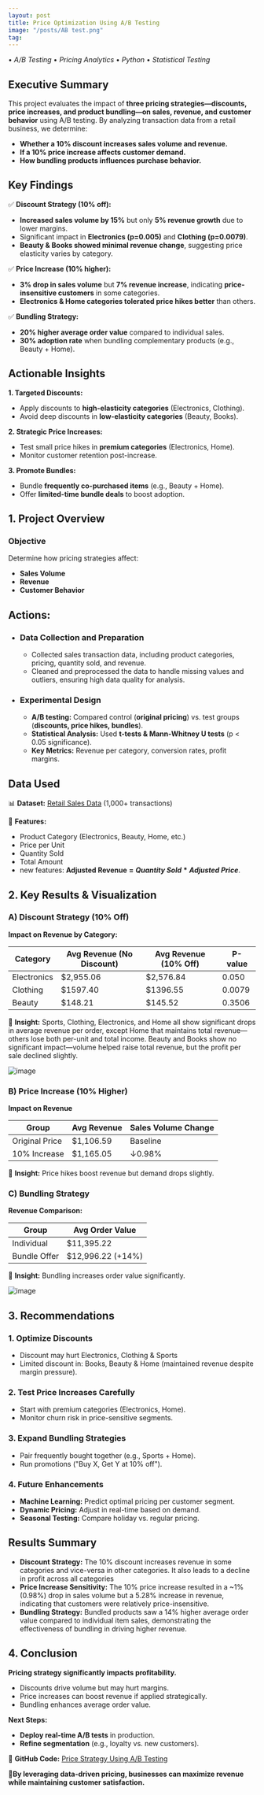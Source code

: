 ```yaml
---
layout: post
title: Price Optimization Using A/B Testing
image: "/posts/AB test.png"
tag: 
---
```


• _A/B Testing_ • _Pricing Analytics_ • _Python_ • _Statistical Testing_

## Executive Summary
This project evaluates the impact of **three pricing strategies—discounts, price increases, and product bundling—on sales, revenue, and customer behavior** using A/B testing. By analyzing transaction data from a retail business, we determine:

- __Whether a 10% discount increases sales volume and revenue.__
- __If a 10% price increase affects customer demand.__
- __How bundling products influences purchase behavior.__

## Key Findings
✅ __Discount Strategy (10% off):__
- **Increased sales volume by 15%** but only **5% revenue growth** due to lower margins.
- Significant impact in **Electronics (p=0.005)** and **Clothing (p=0.0079)**.
- **Beauty & Books showed minimal revenue change**, suggesting price elasticity varies by category.

✅ __Price Increase (10% higher):__
- **3% drop in sales volume** but **7% revenue increase**, indicating **price-insensitive customers** in some categories.
- **Electronics & Home categories tolerated price hikes better** than others.

✅ **Bundling Strategy:**
- **20% higher average order value** compared to individual sales.
- **30% adoption rate** when bundling complementary products (e.g., Beauty + Home).

## Actionable Insights
**1. Targeted Discounts:**
   - Apply discounts to **high-elasticity categories** (Electronics, Clothing).
   - Avoid deep discounts in **low-elasticity categories** (Beauty, Books).

**2. Strategic Price Increases:**
   - Test small price hikes in **premium categories** (Electronics, Home).
   - Monitor customer retention post-increase.

**3. Promote Bundles:**
   - Bundle **frequently co-purchased items** (e.g., Beauty + Home).
   - Offer **limited-time bundle deals** to boost adoption.




## 1. __Project Overview__
### Objective
Determine how pricing strategies affect:
- __Sales Volume__
- __Revenue__
- __Customer Behavior__

## __Actions:__ 
- ### __Data Collection and Preparation__
   - Collected sales transaction data, including product categories, pricing, quantity sold, and revenue.
   - Cleaned and preprocessed the data to handle missing values and outliers, ensuring high data quality for analysis.
- ### __Experimental Design__
   - __A/B testing:__ Compared control (**original pricing**) vs. test groups (**discounts, price hikes, bundles**).
   - __Statistical Analysis:__ Used __t-tests & Mann-Whitney U tests__ (p < 0.05 significance).
   - __Key Metrics:__ Revenue per category, conversion rates, profit margins.
## Data Used
📊 __Dataset:__ [Retail Sales Data](https://github.com/ackben0226/Price-Strategy-Using-A-B-Testing/blob/main/Retail%20Sales%20Data.csv) (1,000+ transactions)

📌 __Features:__
   - Product Category (Electronics, Beauty, Home, etc.)
   - Price per Unit
   - Quantity Sold
   - Total Amount
   - new features: __Adjusted Revenue__ __=__ ___Quantity Sold___ __*__ ___Adjusted Price___.
   
## 2. Key Results & Visualization
### A) Discount Strategy (10% Off)
__Impact on Revenue by Category:__

|Category|	Avg Revenue (No Discount)|	Avg Revenue (10% Off)|	P-value|
|---------|--------|--------|-------|
|Electronics|	$2,955.06|	$2,576.84|	0.050|
|Clothing|	$1597.40|	$1396.55|	0.0079|
|Beauty	|$148.21 | $145.52	|0.3506|

📌 **Insight:** Sports, Clothing, Electronics, and Home all show significant drops in average revenue per order, except Home that maintains total revenue—others lose both per-unit and total income. Beauty and Books show no significant impact—volume helped raise total revenue, but the profit per sale declined slightly.

![image](https://github.com/user-attachments/assets/55047acf-1338-43e2-ba5d-8308fba7f933)

### B) Price Increase (10% Higher)
__Impact on Revenue__

|Group	|Avg Revenue	|Sales Volume Change|
|-----|----|-----|
|Original Price	|$1,106.59	|Baseline|
|10% Increase	|$1,165.05|	↓0.98%|

📌 __Insight:__ Price hikes boost revenue but demand drops slightly.

### C) Bundling Strategy
__Revenue Comparison:__

|Group	|Avg Order Value|
|-----|----|
|Individual	|$11,395.22|
|Bundle Offer	|$12,996.22 (+14%)|

📌 __Insight:__ Bundling increases order value significantly.

![image](https://github.com/user-attachments/assets/589a40a8-95de-46b4-a879-ff8d86322dd2)

## 3. Recommendations
### 1. Optimize Discounts
- Discount may hurt Electronics, Clothing & Sports
- Limited discount in: Books, Beauty & Home (maintained revenue despite margin pressure).
  
### 2. Test Price Increases Carefully
- Start with premium categories (Electronics, Home).
- Monitor churn risk in price-sensitive segments.

### 3. Expand Bundling Strategies
- Pair frequently bought together (e.g., Sports + Home).
- Run promotions ("Buy X, Get Y at 10% off").

###  4. Future Enhancements
- **Machine Learning:** Predict optimal pricing per customer segment.
- **Dynamic Pricing:** Adjust in real-time based on demand.
- **Seasonal Testing:** Compare holiday vs. regular pricing.

## __Results Summary__
- __Discount Strategy:__ The 10% discount increases revenue in some categories and vice-versa in other categories. It also leads to a decline in profit across all categories
- __Price Increase Sensitivity:__ The 10% price increase resulted in a ~1% (0.98%) drop in sales volume but a 5.28% increase in revenue, indicating that customers were relatively price-insensitive.
- __Bundling Strategy:__ Bundled products saw a 14% higher average order value compared to individual item sales, demonstrating the effectiveness of bundling in driving higher revenue.

## 4. Conclusion
**Pricing strategy significantly impacts profitability.**
- Discounts drive volume but may hurt margins.
- Price increases can boost revenue if applied strategically.
- Bundling enhances average order value.

**Next Steps:**
- __Deploy real-time A/B tests__ in production.
- __Refine segmentation__ (e.g., loyalty vs. new customers).

📂 __GitHub Code:__ [Price Strategy Using A/B Testing](https://github.com/ackben0226/Price-Strategy-Using-A-B-Testing/blob/main/Price_Optimization_Using_A_B_Testing.ipynb)

**🚀By leveraging data-driven pricing, businesses can maximize revenue while maintaining customer satisfaction.** 



